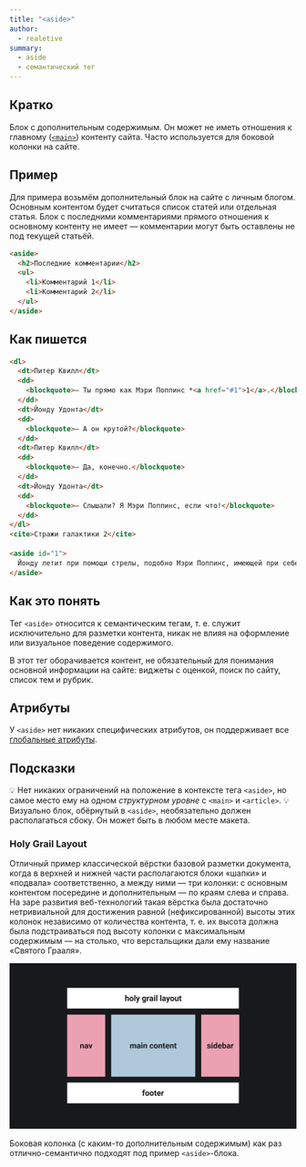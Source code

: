 ```yaml
---
title: "<aside>"
author:
  - realetive
summary:
  - aside
  - семантический тег
---
```

## Кратко

Блок с дополнительным содержимым. Он может не иметь отношения к главному ([`<main>`](/html/doka/main/)) контенту сайта. Часто используется для боковой колонки на сайте.

## Пример

Для примера возьмём дополнительный блок на сайте с личным блогом. Основным контентом будет считаться список статей или отдельная статья. Блок с последними комментариями прямого отношения к основному контенту не имеет — комментарии могут быть оставлены не под текущей статьёй.

```html
<aside>
  <h2>Последние комментарии</h2>
  <ul>
    <li>Комментарий 1</li>
    <li>Комментарий 2</li>
  </ul>
</aside>
```

## Как пишется

```html
<dl>
  <dt>Питер Квилл</dt>
  <dd>
    <blockquote>— Ты прямо как Мэри Поппинс *<a href="#1">1</a>.</blockquote>
  </dd>
  <dt>Йонду Удонта</dt>
  <dd>
    <blockquote>— А он крутой?</blockquote>
  </dd>
  <dt>Питер Квилл</dt>
  <dd>
    <blockquote>— Да, конечно.</blockquote>
  </dd>
  <dt>Йонду Удонта</dt>
  <dd>
    <blockquote>— Слышали? Я Мэри Поппинс, если что!</blockquote>
  </dd>
</dl>
<cite>Стражи галактики 2</cite>

<aside id="1">
  Йонду летит при помощи стрелы, подобно Мэри Поппинс, имеющей при себе зонтик.
</aside>
```

## Как это понять

Тег `<aside>` относится к семантическим тегам, т. е. служит исключительно для разметки контента, никак не влияя на оформление или визуальное поведение содержимого.

В этот тег оборачивается контент, не обязательный для понимания основной информации на сайте: виджеты с оценкой, поиск по сайту, список тем и рубрик.

## Атрибуты

У `<aside>` нет никаких специфических атрибутов, он поддерживает все [глобальные атрибуты](/html/doka/global-attrs/).

## Подсказки

💡 Нет никаких ограничений на положение в контексте тега `<aside>`, но самое место ему на одном _структурном уровне_ с `<main>` и `<article>`.
💡 Визуально блок, обёрнутый в `<aside>`, необязательно должен располагаться сбоку. Он может быть в любом месте макета.

### Holy Grail Layout

Отличный пример классической вёрстки базовой разметки документа, когда в верхней и нижней части располагаются блоки «шапки» и «подвала» соответственно, а между ними — три колонки: с основным контентом посередине и дополнительным — по краям слева и справа. На заре развития веб-технологий такая вёрстка была достаточно нетривиальной для достижения равной (нефиксированной) высоты этих колонок независимо от количества контента, т. е. их высота должна была подстраиваться под высоту колонки с максимальным содержимым — на столько, что верстальщики дали ему название «Святого Грааля».

![Grid-сетка для Angular](images/1.png)

Боковая колонка (с каким-то дополнительным содержимым) как раз отлично-семантично подходят под пример `<aside>`-блока.
